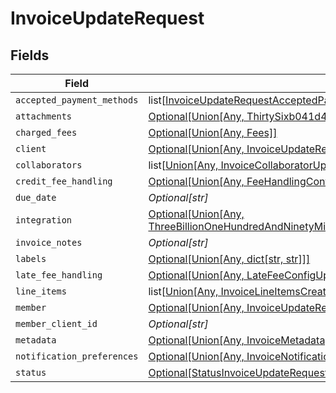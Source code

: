 # InvoiceUpdateRequest


## Fields

| Field                                                                                                                                                                                                                               | Type                                                                                                                                                                                                                                | Required                                                                                                                                                                                                                            | Description                                                                                                                                                                                                                         |
| ----------------------------------------------------------------------------------------------------------------------------------------------------------------------------------------------------------------------------------- | ----------------------------------------------------------------------------------------------------------------------------------------------------------------------------------------------------------------------------------- | ----------------------------------------------------------------------------------------------------------------------------------------------------------------------------------------------------------------------------------- | ----------------------------------------------------------------------------------------------------------------------------------------------------------------------------------------------------------------------------------- |
| `accepted_payment_methods`                                                                                                                                                                                                          | list[[InvoiceUpdateRequestAcceptedPaymentMethods](../../models/shared/invoiceupdaterequestacceptedpaymentmethods.md)]                                                                                                               | :heavy_minus_sign:                                                                                                                                                                                                                  | N/A                                                                                                                                                                                                                                 |
| `attachments`                                                                                                                                                                                                                       | [Optional[Union[Any, ThirtySixb041d426951ffff76360faf03ef8ae938bed9739e6ad9f51acb982782296a2]]](../../models/shared/invoiceupdaterequestattachments.md)                                                                             | :heavy_minus_sign:                                                                                                                                                                                                                  | N/A                                                                                                                                                                                                                                 |
| `charged_fees`                                                                                                                                                                                                                      | [Optional[Union[Any, Fees]]](../../models/shared/invoiceupdaterequestchargedfees.md)                                                                                                                                                | :heavy_minus_sign:                                                                                                                                                                                                                  | N/A                                                                                                                                                                                                                                 |
| `client`                                                                                                                                                                                                                            | [Optional[Union[Any, InvoiceUpdateRequestClient2]]](../../models/shared/invoiceupdaterequestclient.md)                                                                                                                              | :heavy_minus_sign:                                                                                                                                                                                                                  | N/A                                                                                                                                                                                                                                 |
| `collaborators`                                                                                                                                                                                                                     | list[[Union[Any, InvoiceCollaboratorUpdateRequest]](../../models/shared/invoiceupdaterequestcollaborators.md)]                                                                                                                      | :heavy_minus_sign:                                                                                                                                                                                                                  | N/A                                                                                                                                                                                                                                 |
| `credit_fee_handling`                                                                                                                                                                                                               | [Optional[Union[Any, FeeHandlingConfig]]](../../models/shared/invoiceupdaterequestcreditfeehandling.md)                                                                                                                             | :heavy_minus_sign:                                                                                                                                                                                                                  | N/A                                                                                                                                                                                                                                 |
| `due_date`                                                                                                                                                                                                                          | *Optional[str]*                                                                                                                                                                                                                     | :heavy_minus_sign:                                                                                                                                                                                                                  | N/A                                                                                                                                                                                                                                 |
| `integration`                                                                                                                                                                                                                       | [Optional[Union[Any, ThreeBillionOneHundredAndNinetyMillionSixHundredAndEightyFiveThousandEightHundredAndThirtyTwoa4970525ea5b0803efff0b36a0202062e1fd8a0bc187acbe156461]]](../../models/shared/invoiceupdaterequestintegration.md) | :heavy_minus_sign:                                                                                                                                                                                                                  | N/A                                                                                                                                                                                                                                 |
| `invoice_notes`                                                                                                                                                                                                                     | *Optional[str]*                                                                                                                                                                                                                     | :heavy_minus_sign:                                                                                                                                                                                                                  | N/A                                                                                                                                                                                                                                 |
| `labels`                                                                                                                                                                                                                            | [Optional[Union[Any, dict[str, str]]]](../../models/shared/invoiceupdaterequestlabels.md)                                                                                                                                           | :heavy_minus_sign:                                                                                                                                                                                                                  | N/A                                                                                                                                                                                                                                 |
| `late_fee_handling`                                                                                                                                                                                                                 | [Optional[Union[Any, LateFeeConfigUpdate]]](../../models/shared/invoiceupdaterequestlatefeehandling.md)                                                                                                                             | :heavy_minus_sign:                                                                                                                                                                                                                  | N/A                                                                                                                                                                                                                                 |
| `line_items`                                                                                                                                                                                                                        | list[[Union[Any, InvoiceLineItemsCreateRequest]](../../models/shared/invoiceupdaterequestlineitems.md)]                                                                                                                             | :heavy_minus_sign:                                                                                                                                                                                                                  | N/A                                                                                                                                                                                                                                 |
| `member`                                                                                                                                                                                                                            | [Optional[Union[Any, InvoiceUpdateRequestMember2]]](../../models/shared/invoiceupdaterequestmember.md)                                                                                                                              | :heavy_minus_sign:                                                                                                                                                                                                                  | N/A                                                                                                                                                                                                                                 |
| `member_client_id`                                                                                                                                                                                                                  | *Optional[str]*                                                                                                                                                                                                                     | :heavy_minus_sign:                                                                                                                                                                                                                  | N/A                                                                                                                                                                                                                                 |
| `metadata`                                                                                                                                                                                                                          | [Optional[Union[Any, InvoiceMetadata]]](../../models/shared/invoiceupdaterequestmetadata.md)                                                                                                                                        | :heavy_minus_sign:                                                                                                                                                                                                                  | N/A                                                                                                                                                                                                                                 |
| `notification_preferences`                                                                                                                                                                                                          | [Optional[Union[Any, InvoiceNotificationPreferences]]](../../models/shared/invoiceupdaterequestnotificationpreferences.md)                                                                                                          | :heavy_minus_sign:                                                                                                                                                                                                                  | N/A                                                                                                                                                                                                                                 |
| `status`                                                                                                                                                                                                                            | [Optional[StatusInvoiceUpdateRequest]](../../models/shared/statusinvoiceupdaterequest.md)                                                                                                                                           | :heavy_minus_sign:                                                                                                                                                                                                                  | N/A                                                                                                                                                                                                                                 |